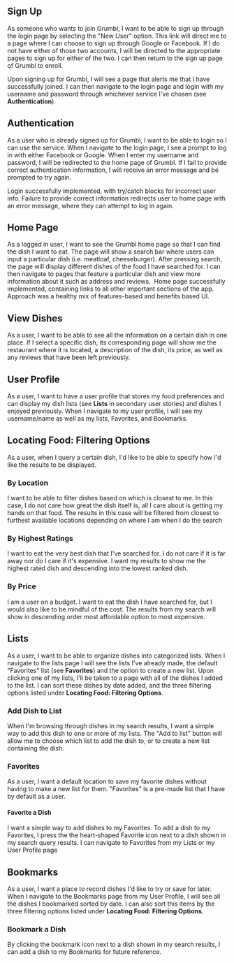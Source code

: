 ## Sign Up 
As someone who wants to join Grumbl, I want to be able to sign up through the login page by selecting the "New User" option. This link will direct me to a page where I can choose to sign up through Google or Facebook. If I do not have either of those two accounts, I will be directed to the appropriate pages to sign up for either of the two. I can then return to the sign up page of Grumbl to enroll. 

Upon signing up for Grumbl, I will see a page that alerts me that I have successfully joined. I can then navigate to the login page and login with my username and password through whichever service I've chosen (see **Authentication**). 

## Authentication
As a user who is already signed up for Grumbl, I want to be able to login so I can use the service. When I navigate to the login page, I see a prompt to log in with either Facebook or Google. When I enter my username and password, I will be redirected to the home page of Grumbl. If I fail to provide correct authentication information, I will receive an error message and be prompted to try again. 

Login successfully implemented, with try/catch blocks for incorrect user info. Failure to provide correct information redirects user to home page with an error message, where they can attempt to log in again.

## Home Page 
As a logged in user, I want to see the Grumbl home page so that I can find the dish I want to eat. The page will show a search bar where users can input a particular dish (i.e. meatloaf, cheeseburger). After pressing search, the page will display different dishes of the food I have searched for. I can then navigate to pages that feature a particular dish and view more information about it such as address and reviews. 
Home page successfully implemented, containing links to all other important sections of the app. Approach was a healthy mix of features-based and benefits based UI. 

## View Dishes
As a user, I want to be able to see all the information on a certain dish in one place. If I select a specific dish, its corresponding page will show me the restaurant where it is located, a description of the dish, its price, as well as any reviews that have been left previously.

## User Profile
As a user, I want to have a user profile that stores my food preferences and can display my dish lists (see **Lists** in secondary user stories) and dishes I enjoyed previously. When I navigate to my user profile, I will see my username/name as well as my lists, Favorites, and Bookmarks.
## Locating Food: Filtering Options
As a user, when I query a certain dish, I'd like to be able to specify how I'd like the results to be displayed. 

### By Location
I want to be able to filter dishes based on which is closest to me. In this case, I do not care how great the dish itself is, all I care about is getting my hands on that food. The results in this case will be filtered from closest to furthest available locations depending on where I am when I do the search

### By Highest Ratings
I want to eat the very best dish that I've searched for. I do not care if it is far away nor do I care if it's expensive. I want my results to show me the highest rated dish and descending into the lowest ranked dish.

### By Price
I am a user on a budget. I want to eat the dish I have searched for, but I would also like to be mindful of the cost. The results from my search will show in descending order most affordable option to most expensive.

## Lists
As a user, I want to be able to organize dishes into categorized lists. When I navigate to the lists page I will see the lists I've already made, the default "Favorites" list (see **Favorites**) and the option to create a new list. Upon clicking one of my lists, I'll be taken to a page with all of the dishes I added to the list. I can sort these dishes by date added, and the three filtering options listed under **Locating Food: Filtering Options**. 

### Add Dish to List
When I'm browsing through dishes in my search results, I want a simple way to add this dish to one or more of my lists. The "Add to list" button will allow me to choose which list to add the dish to, or to create a new list containing the dish.

### Favorites
As a user, I want a default location to save my favorite dishes without having to make a new list for them. "Favorites" is a pre-made list that I have by default as a user.

#### Favorite a Dish
I want a simple way to add dishes to my Favorites. To add a dish to my Favorites, I press the the heart-shaped Favorite icon next to a dish shown in my search query results. I can navigate to Favorites from my Lists or my User Profile page

## Bookmarks
As a user, I want a place to record dishes I'd like to try or save for later. When I navigate to the Bookmarks page from my User Profile, I will see all the dishes I bookmarked sorted by date. I can also sort this items by the three filtering options listed under **Locating Food: Filtering Options**. 

### Bookmark a Dish
By clicking the bookmark icon next to a dish shown in my search results, I can add a dish to my Bookmarks for future reference.
